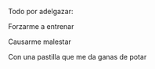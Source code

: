 

Todo por adelgazar:

Forzarme a entrenar

Causarme malestar

Con una pastilla que me da ganas de potar
